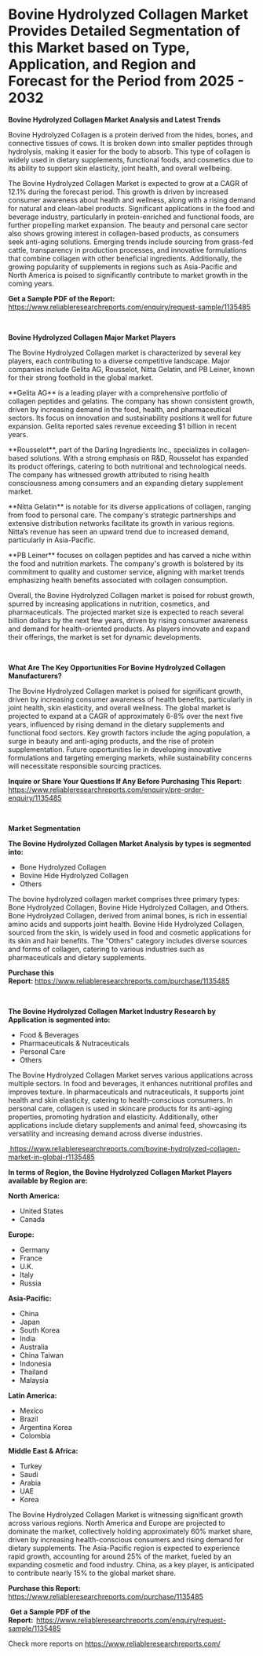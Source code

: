 <p><h1>Bovine Hydrolyzed Collagen Market Provides Detailed Segmentation of this Market based on Type, Application, and Region and Forecast for the Period from 2025 - 2032</h1></p><p><strong>Bovine Hydrolyzed Collagen Market Analysis and Latest Trends</strong></p>
<p><p>Bovine Hydrolyzed Collagen is a protein derived from the hides, bones, and connective tissues of cows. It is broken down into smaller peptides through hydrolysis, making it easier for the body to absorb. This type of collagen is widely used in dietary supplements, functional foods, and cosmetics due to its ability to support skin elasticity, joint health, and overall wellbeing.</p><p>The Bovine Hydrolyzed Collagen Market is expected to grow at a CAGR of 12.1% during the forecast period. This growth is driven by increased consumer awareness about health and wellness, along with a rising demand for natural and clean-label products. Significant applications in the food and beverage industry, particularly in protein-enriched and functional foods, are further propelling market expansion. The beauty and personal care sector also shows growing interest in collagen-based products, as consumers seek anti-aging solutions. Emerging trends include sourcing from grass-fed cattle, transparency in production processes, and innovative formulations that combine collagen with other beneficial ingredients. Additionally, the growing popularity of supplements in regions such as Asia-Pacific and North America is poised to significantly contribute to market growth in the coming years.</p></p>
<p><strong>Get a Sample PDF of the Report:&nbsp;</strong> <a href="https://www.reliableresearchreports.com/enquiry/request-sample/1135485?utm_campaign=2957&utm_medium=2&utm_source=Github&utm_content=ia&utm_term=25032025&utm_id=bovine-hydrolyzed-collagen">https://www.reliableresearchreports.com/enquiry/request-sample/1135485</a></p>
<p>&nbsp;</p>
<p><strong>Bovine Hydrolyzed Collagen Major Market Players</strong></p>
<p><p>The Bovine Hydrolyzed Collagen market is characterized by several key players, each contributing to a diverse competitive landscape. Major companies include Gelita AG, Rousselot, Nitta Gelatin, and PB Leiner, known for their strong foothold in the global market.</p><p>**Gelita AG** is a leading player with a comprehensive portfolio of collagen peptides and gelatins. The company has shown consistent growth, driven by increasing demand in the food, health, and pharmaceutical sectors. Its focus on innovation and sustainability positions it well for future expansion. Gelita reported sales revenue exceeding $1 billion in recent years.</p><p>**Rousselot**, part of the Darling Ingredients Inc., specializes in collagen-based solutions. With a strong emphasis on R&D, Rousselot has expanded its product offerings, catering to both nutritional and technological needs. The company has witnessed growth attributed to rising health consciousness among consumers and an expanding dietary supplement market.</p><p>**Nitta Gelatin** is notable for its diverse applications of collagen, ranging from food to personal care. The company's strategic partnerships and extensive distribution networks facilitate its growth in various regions. Nitta’s revenue has seen an upward trend due to increased demand, particularly in Asia-Pacific.</p><p>**PB Leiner** focuses on collagen peptides and has carved a niche within the food and nutrition markets. The company's growth is bolstered by its commitment to quality and customer service, aligning with market trends emphasizing health benefits associated with collagen consumption.</p><p>Overall, the Bovine Hydrolyzed Collagen market is poised for robust growth, spurred by increasing applications in nutrition, cosmetics, and pharmaceuticals. The projected market size is expected to reach several billion dollars by the next few years, driven by rising consumer awareness and demand for health-oriented products. As players innovate and expand their offerings, the market is set for dynamic developments.</p></p>
<p>&nbsp;</p>
<p><strong>What Are The Key Opportunities For Bovine Hydrolyzed Collagen Manufacturers?</strong></p>
<p><p>The Bovine Hydrolyzed Collagen market is poised for significant growth, driven by increasing consumer awareness of health benefits, particularly in joint health, skin elasticity, and overall wellness. The global market is projected to expand at a CAGR of approximately 6-8% over the next five years, influenced by rising demand in the dietary supplements and functional food sectors. Key growth factors include the aging population, a surge in beauty and anti-aging products, and the rise of protein supplementation. Future opportunities lie in developing innovative formulations and targeting emerging markets, while sustainability concerns will necessitate responsible sourcing practices.</p></p>
<p><strong>Inquire or Share Your Questions If Any Before Purchasing This Report:</strong> <a href="https://www.reliableresearchreports.com/enquiry/pre-order-enquiry/1135485?utm_campaign=2957&utm_medium=2&utm_source=Github&utm_content=ia&utm_term=25032025&utm_id=bovine-hydrolyzed-collagen">https://www.reliableresearchreports.com/enquiry/pre-order-enquiry/1135485</a></p>
<p>&nbsp;</p>
<p><strong>Market Segmentation</strong></p>
<p><strong>The Bovine Hydrolyzed Collagen Market Analysis by types is segmented into:</strong></p>
<p><ul><li>Bone Hydrolyzed Collagen</li><li>Bovine Hide Hydrolyzed Collagen</li><li>Others</li></ul></p>
<p><p>The bovine hydrolyzed collagen market comprises three primary types: Bone Hydrolyzed Collagen, Bovine Hide Hydrolyzed Collagen, and Others. Bone Hydrolyzed Collagen, derived from animal bones, is rich in essential amino acids and supports joint health. Bovine Hide Hydrolyzed Collagen, sourced from the skin, is widely used in food and cosmetic applications for its skin and hair benefits. The "Others" category includes diverse sources and forms of collagen, catering to various industries such as pharmaceuticals and dietary supplements.</p></p>
<p><strong>Purchase this Report:&nbsp;</strong><a href="https://www.reliableresearchreports.com/purchase/1135485?utm_campaign=2957&utm_medium=2&utm_source=Github&utm_content=ia&utm_term=25032025&utm_id=bovine-hydrolyzed-collagen">https://www.reliableresearchreports.com/purchase/1135485</a></p>
<p>&nbsp;</p>
<p><strong>The Bovine Hydrolyzed Collagen Market Industry Research by Application is segmented into:</strong></p>
<p><ul><li>Food & Beverages</li><li>Pharmaceuticals & Nutraceuticals</li><li>Personal Care</li><li>Others</li></ul></p>
<p><p>The Bovine Hydrolyzed Collagen Market serves various applications across multiple sectors. In food and beverages, it enhances nutritional profiles and improves texture. In pharmaceuticals and nutraceuticals, it supports joint health and skin elasticity, catering to health-conscious consumers. In personal care, collagen is used in skincare products for its anti-aging properties, promoting hydration and elasticity. Additionally, other applications include dietary supplements and animal feed, showcasing its versatility and increasing demand across diverse industries.</p></p>
<p><a href="https://www.reliableresearchreports.com/bovine-hydrolyzed-collagen-market-in-global-r1135485?utm_campaign=2957&utm_medium=2&utm_source=Github&utm_content=ia&utm_term=25032025&utm_id=bovine-hydrolyzed-collagen">&nbsp;https://www.reliableresearchreports.com/bovine-hydrolyzed-collagen-market-in-global-r1135485</a></p>
<p><strong>In terms of Region, the Bovine Hydrolyzed Collagen Market Players available by Region are:</strong></p>
<p>
    <p> <strong> North America: </strong>
        <ul>
            <li>United States</li>
            <li>Canada</li>
        </ul>
        </p> 
    <p> <strong> Europe: </strong>
        <ul>
            <li>Germany</li>
            <li>France</li>
            <li>U.K.</li>
            <li>Italy</li>
            <li>Russia</li>
        </ul>
        </p> 
    <p> <strong> Asia-Pacific: </strong>
        <ul>
            <li>China</li>
            <li>Japan</li>
            <li>South Korea</li>
            <li>India</li>
            <li>Australia</li>
            <li>China Taiwan</li>
            <li>Indonesia</li>
            <li>Thailand</li>
            <li>Malaysia</li>
        </ul>
        </p> 
    <p> <strong> Latin America: </strong>
        <ul>
            <li>Mexico</li>
            <li>Brazil</li>
            <li>Argentina Korea</li>
            <li>Colombia</li>
        </ul>
        </p> 
    <p> <strong> Middle East & Africa: </strong>
        <ul>
            <li>Turkey</li>
            <li>Saudi</li>
            <li>Arabia</li>
            <li>UAE</li>
            <li>Korea</li>
        </ul>
    </p>
    </p>
<p><p>The Bovine Hydrolyzed Collagen Market is witnessing significant growth across various regions. North America and Europe are projected to dominate the market, collectively holding approximately 60% market share, driven by increasing health-conscious consumers and rising demand for dietary supplements. The Asia-Pacific region is expected to experience rapid growth, accounting for around 25% of the market, fueled by an expanding cosmetic and food industry. China, as a key player, is anticipated to contribute nearly 15% to the global market share.</p></p>
<p><strong>Purchase this Report: </strong><a href="https://www.reliableresearchreports.com/purchase/1135485?utm_campaign=2957&utm_medium=2&utm_source=Github&utm_content=ia&utm_term=25032025&utm_id=bovine-hydrolyzed-collagen">https://www.reliableresearchreports.com/purchase/1135485</a></p>
<p>&nbsp;<strong>Get a Sample PDF of the Report:&nbsp;&nbsp;</strong><a href="https://www.reliableresearchreports.com/enquiry/request-sample/1135485?utm_campaign=2957&utm_medium=2&utm_source=Github&utm_content=ia&utm_term=25032025&utm_id=bovine-hydrolyzed-collagen">https://www.reliableresearchreports.com/enquiry/request-sample/1135485</a></p>
<p><strong></strong></p>
<p>Check more reports on <a href="https://www.reliableresearchreports.com/?utm_campaign=2957&utm_medium=2&utm_source=Github&utm_content=ia&utm_term=25032025&utm_id=bovine-hydrolyzed-collagen">https://www.reliableresearchreports.com/</a></p>